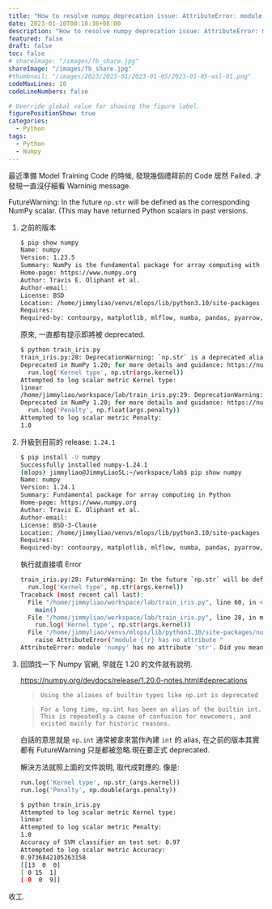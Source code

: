 ```yaml
---
title: "How to resolve numpy deprecation issue: AttributeError: module 'numpy' has no attribute 'str'. Did you mean: 'std'?"
date: 2023-01-10T00:18:36+08:00
description: "How to resolve numpy deprecation issue: AttributeError: module 'numpy' has no attribute 'str'. Did you mean: 'std'?"
featured: false
draft: false
toc: false
# shareImage: "/images/fb_share.jpg"
shareImage: "/images/fb_share.jpg"
#thumbnail: "/images/2023/2023-01/2023-01-05/2023-01-05-wsl-01.png"
codeMaxLines: 10
codeLineNumbers: false

# Override global value for showing the figure label.
figurePositionShow: true
categories:
  - Python
tags:
  - Python
  - Numpy
---
```


最近準備 Model Training Code 的時候, 發現幾個禮拜前的 Code 居然 Failed. 才發現一直沒仔細看 Warninig message. 

FutureWarning: In the future `np.str` will be defined as the corresponding NumPy scalar.  (This may have returned Python scalars in past versions.


<!--more-->

1. 之前的版本

    ```bash
    $ pip show numpy
    Name: numpy
    Version: 1.23.5
    Summary: NumPy is the fundamental package for array computing with Python.
    Home-page: https://www.numpy.org
    Author: Travis E. Oliphant et al.
    Author-email:
    License: BSD
    Location: /home/jimmyliao/venvs/mlops/lib/python3.10/site-packages
    Requires:
    Required-by: contourpy, matplotlib, mlflow, numba, pandas, pyarrow, scikit-learn, scipy, shap
    ```

    原來, 一直都有提示即將被 deprecated.
    ```bash
    $ python train_iris.py    
   train_iris.py:28: DeprecationWarning: `np.str` is a deprecated alias for the builtin `str`. To silence this warning, use `str` by itself. Doing this will not modify any behavior and is safe. If you specifically wanted the numpy scalar type, use `np.str_` here.
    Deprecated in NumPy 1.20; for more details and guidance: https://numpy.org/devdocs/release/1.20.0-notes.html#deprecations
      run.log('Kernel type', np.str(args.kernel))
    Attempted to log scalar metric Kernel type:
    linear
    /home/jimmyliao/workspace/lab/train_iris.py:29: DeprecationWarning: `np.float` is a deprecated alias for the builtin `float`. To silence this warning, use `float` by itself. Doing this will not modify any behavior and is safe. If you specifically wanted the numpy scalar type, use `np.float64` here.
    Deprecated in NumPy 1.20; for more details and guidance: https://numpy.org/devdocs/release/1.20.0-notes.html#deprecations
      run.log('Penalty', np.float(args.penalty))
    Attempted to log scalar metric Penalty:
    1.0
    ```

2. 升級到目前的 release: `1.24.1`

    ```bash
    $ pip install -U numpy
    Successfully installed numpy-1.24.1
    (mlops) jimmyliao@JimmyLiaoSL:~/workspace/lab$ pip show numpy
    Name: numpy
    Version: 1.24.1
    Summary: Fundamental package for array computing in Python
    Home-page: https://www.numpy.org
    Author: Travis E. Oliphant et al.
    Author-email:
    License: BSD-3-Clause
    Location: /home/jimmyliao/venvs/mlops/lib/python3.10/site-packages
    Requires:
    Required-by: contourpy, matplotlib, mlflow, numba, pandas, pyarrow, scikit-learn, scipy, shap

    ```


    執行就直接噴 Error

    ```bash
    train_iris.py:28: FutureWarning: In the future `np.str` will be defined as the corresponding NumPy scalar.  (This may have returned Python scalars in past versions.
      run.log('Kernel type', np.str(args.kernel))
    Traceback (most recent call last):
      File "/home/jimmyliao/workspace/lab/train_iris.py", line 60, in <module>
        main()
      File "/home/jimmyliao/workspace/lab/train_iris.py", line 28, in main
        run.log('Kernel type', np.str(args.kernel))
      File "/home/jimmyliao/venvs/mlops/lib/python3.10/site-packages/numpy/__init__.py", line 284, in __getattr__
        raise AttributeError("module {!r} has no attribute "
    AttributeError: module 'numpy' has no attribute 'str'. Did you mean: 'std'?    
    ```

3. 回頭找一下 Numpy 官網, 早就在 1.20 的文件就有說明.

    https://numpy.org/devdocs/release/1.20.0-notes.html#deprecations

    >`Using the aliases of builtin types like np.int is deprecated`


    >`For a long time, np.int has been an alias of the builtin int. This is repeatedly a cause of confusion for newcomers, and existed mainly for historic reasons.`

    白話的意思就是 `np.int` 通常被拿來當作內建 `int` 的 alias, 在之前的版本其實都有 FutureWarning 只是都被忽略.現在要正式 deprecated. 

    解決方法就照上面的文件說明, 取代成對應的. 像是:

    ```python
    run.log('Kernel type', np.str_(args.kernel))
    run.log('Penalty', np.double(args.penalty))
    ```

    ```bash
    $ python train_iris.py
    Attempted to log scalar metric Kernel type:
    linear
    Attempted to log scalar metric Penalty:
    1.0
    Accuracy of SVM classifier on test set: 0.97
    Attempted to log scalar metric Accuracy:
    0.9736842105263158
    [[13  0  0]
    [ 0 15  1]
    [ 0  0  9]]    
    ```

收工.
